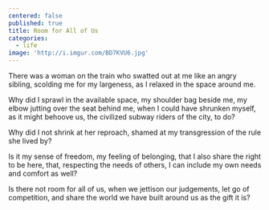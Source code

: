 ```yaml
---
centered: false
published: true
title: Room for All of Us
categories:
  - life
image: 'http://i.imgur.com/BD7KVU6.jpg'
---
```

There was a woman on the train
who swatted out at me
like an angry sibling,
scolding me for my largeness,
as I relaxed in the space around me.

Why did I sprawl in the available space,
my shoulder bag beside me,
my elbow jutting over the seat behind me,
when I could have shrunken myself,
as it might behoove us, 
the civilized subway riders of the city,
to do? 

Why did I not shrink  at her reproach,
shamed at my transgression
of the rule she lived by?

Is it my sense of freedom,
my feeling of belonging,
that I also share the right to be here,
that, respecting the needs of others,
I can include my own needs and comfort
as well?

Is there not room for all of us,
when we jettison our judgements,
let go of competition,
and share the world we have built around us
as the gift it is?




